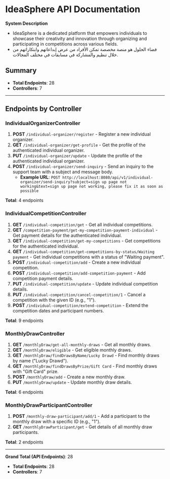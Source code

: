 # IdeaSphere API Documentation

**System Description**

- IdeaSphere is a dedicated platform that empowers individuals to showcase their creativity and innovation through organizing and participating in competitions across various fields.
- فضاء الحلول هو منصة مخصصة تمكن الأفراد من عرض إبداعاتهم وابتكاراتهم من خلال تنظيم والمشاركة في مسابقات في مختلف المجالات.

## Summary

- **Total Endpoints**: 28
- **Controllers**: 7

---

## Endpoints by Controller

### IndividualOrganizerController

1. **POST** `/individual-organizer/register` - Register a new individual organizer.
2. **GET** `/individual-organizer/get-profile` - Get the profile of the authenticated individual organizer.
3. **PUT** `/individual-organizer/update` - Update the profile of the authenticated individual organizer.
4. **POST** `/individual-organizer/send-inquiry` - Send an inquiry to the support team with a subject and message body.
   - **Example URL**: `POST http://localhost:8080/api/v1/individual-organizer/send-inquiry?subject=sign up page not working&text=sign up page not working, please fix it as soon as possible`

**Total**: 4 endpoints

### IndividualCompetitionController

1. **GET** `/individual-competition/get` - Get all individual competitions.
2. **GET** `/competition-payment/get-my-competition-payment-individual` - Get payment details for the authenticated individual.
3. **GET** `/individual-competition/get-my-competitions` - Get competitions for the authenticated individual.
4. **GET** `/individual-competition/get-competitions-by-status/Waiting payment` - Get individual competitions with a status of "Waiting payment".
5. **POST** `/individual-competition/add` - Create a new individual competition.
6. **POST** `/individual-competition/add-competition-payment` - Add competition payment details.
7. **PUT** `/individual-competition/update` - Update individual competition details.
8. **PUT** `/individual-competition/cancel-competition/1` - Cancel a competition with the given ID (e.g., "1").
9. **POST** `/individual-competition/extend-competition` - Extend the competition dates and participant numbers.

**Total**: 9 endpoints

### MonthlyDrawController

1. **GET** `/monthlyDraw/get-all-monthly-draws` - Get all monthly draws.
2. **GET** `/monthlyDraw/eligible` - Get eligible monthly draws.
3. **GET** `/monthlyDraw/findDrawsByName/Lucky Drawd` - Find monthly draws by name ("Lucky Drawd").
4. **GET** `/monthlyDraw/findDrawsByPrize/Gift Card` - Find monthly draws with "Gift Card" prize.
5. **POST** `/monthlyDraw/add` - Create a new monthly draw.
6. **PUT** `/monthlyDraw/update` - Update monthly draw details.

**Total**: 6 endpoints

### MonthlyDrawParticipantController

1. **POST** `/monthly-draw-participant/add/1` - Add a participant to the monthly draw with a specific ID (e.g., "1").
2. **GET** `/monthlyDrawParticipant/get` - Get details of all monthly draw participants.

**Total**: 2 endpoints

---

**Grand Total (API Endpoints)**: 28
- **Total Endpoints**: 28
- **Controllers**: 7
